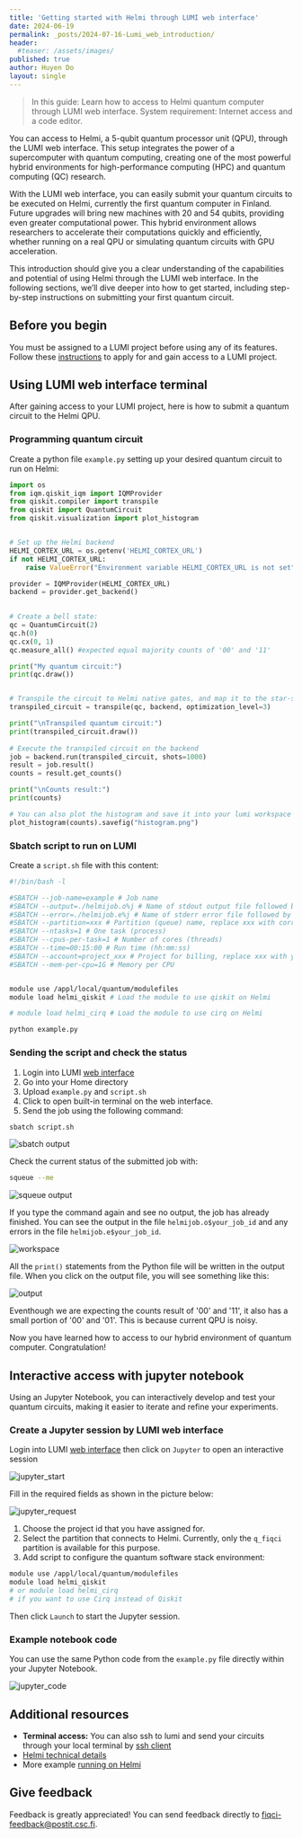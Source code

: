 ```yaml
---
title: 'Getting started with Helmi through LUMI web interface'
date: 2024-06-19
permalink: _posts/2024-07-16-Lumi_web_introduction/
header:
  #teaser: /assets/images/
published: true
author: Huyen Do
layout: single
---
```


> In this guide: Learn how to access to Helmi quantum computer through LUMI web interface.
> System requirement: Internet access and a code editor.

You can access to Helmi, a 5-qubit quantum processor unit (QPU), through the LUMI web interface. This setup integrates the power of a supercomputer with quantum computing, creating one of the most powerful hybrid environments for high-performance computing (HPC) and quantum computing (QC) research.

With the LUMI web interface, you can easily submit your quantum circuits to be executed on Helmi, currently the first quantum computer in Finland. Future upgrades will bring new machines with 20 and 54 qubits, providing even greater computational power. This hybrid environment allows researchers to accelerate their computations quickly and efficiently, whether running on a real QPU or simulating quantum circuits with GPU acceleration.

This introduction should give you a clear understanding of the capabilities and potential of using Helmi through the LUMI web interface. In the following sections, we’ll dive deeper into how to get started, including step-by-step instructions on submitting your first quantum circuit.

## Before you begin

You must be assigned to a LUMI project before using any of its features. Follow these [instructions](https://docs.csc.fi/accounts/how-to-create-new-project/#how-to-create-finnish-lumi-projects) to apply for and gain access to a LUMI project.

## Using LUMI web interface terminal

After gaining access to your LUMI project, here is how to submit a quantum circuit to the Helmi QPU.

### Programming quantum circuit

Create a python file `example.py` setting up your desired quantum circuit to run on Helmi:

```python
import os
from iqm.qiskit_iqm import IQMProvider
from qiskit.compiler import transpile
from qiskit import QuantumCircuit
from qiskit.visualization import plot_histogram


# Set up the Helmi backend
HELMI_CORTEX_URL = os.getenv('HELMI_CORTEX_URL')
if not HELMI_CORTEX_URL:
    raise ValueError("Environment variable HELMI_CORTEX_URL is not set")

provider = IQMProvider(HELMI_CORTEX_URL)
backend = provider.get_backend()

  
# Create a bell state: 
qc = QuantumCircuit(2)
qc.h(0)
qc.cx(0, 1)
qc.measure_all() #expected equal majority counts of '00' and '11'

print("My quantum circuit:")
print(qc.draw())


# Transpile the circuit to Helmi native gates, and map it to the star-shape topology backend
transpiled_circuit = transpile(qc, backend, optimization_level=3)

print("\nTranspiled quantum circuit:")
print(transpiled_circuit.draw())
  
# Execute the transpiled circuit on the backend
job = backend.run(transpiled_circuit, shots=1000)
result = job.result()
counts = result.get_counts()

print("\nCounts result:")
print(counts)

# You can also plot the histogram and save it into your lumi workspace
plot_histogram(counts).savefig("histogram.png")
```

### Sbatch script to run on LUMI

Create a `script.sh` file with this content:

```bash
#!/bin/bash -l

#SBATCH --job-name=example # Job name
#SBATCH --output=./helmijob.o%j # Name of stdout output file followed by the job ID
#SBATCH --error=./helmijob.e%j # Name of stderr error file followed by the job ID
#SBATCH --partition=xxx # Partition (queue) name, replace xxx with correct partition
#SBATCH --ntasks=1 # One task (process)
#SBATCH --cpus-per-task=1 # Number of cores (threads)
#SBATCH --time=00:15:00 # Run time (hh:mm:ss)
#SBATCH --account=project_xxx # Project for billing, replace xxx with your own project_id
#SBATCH --mem-per-cpu=1G # Memory per CPU


module use /appl/local/quantum/modulefiles
module load helmi_qiskit # Load the module to use qiskit on Helmi

# module load helmi_cirq # Load the module to use cirq on Helmi

python example.py
```

### Sending the script and check the status

1. Login into LUMI [web interface](https://www.lumi.csc.fi/public/)
2. Go into your Home directory
3. Upload `example.py` and `script.sh`
4. Click to open built-in terminal on the web interface.
5. Send the job using the following command:

```bash
sbatch script.sh 
```

![sbatch output](assets/images/helmi-lumi-web-interface/sbatch.png)

Check the current status of the submitted job with:

```bash
squeue --me
```

![squeue output](assets/images/helmi-lumi-web-interface/squeue.png)

If you type the command again and see no output, the job has already finished. You can see the output in the file `helmijob.o$your_job_id` and any errors in the file `helmijob.e$your_job_id`.

![workspace](assets/images/helmi-lumi-web-interface/workspace.png)

All the `print()` statements from the Python file will be written in the output file. When you click on the output file, you will see something like this:

![output](assets/images/helmi-lumi-web-interface/output_print.png)

Eventhough we are expecting the counts result of '00' and '11', it also has a small portion of '00' and '01'. This is because current QPU is noisy.

Now you have learned how to access to our hybrid environment of quantum computer. Congratulation!

## Interactive access with jupyter notebook

Using an Jupyter Notebook, you can interactively develop and test your quantum circuits, making it easier to iterate and refine your experiments.

### Create a Jupyter session by LUMI web interface

Login into LUMI [web interface](https://www.lumi.csc.fi/public/) then click on `Jupyter` to open an interactive session

![jupyter_start](assets/images/helmi-lumi-web-interface/jupyter_starting.png)

Fill in the required fields as shown in the picture below:

![jupyter_request](assets/images/helmi-lumi-web-interface/lumi_jupyter.png.png)

1. Choose the project id that you have assigned for.
2. Select the partition that connects to Helmi. Currently, only the `q_fiqci` partition is available for this purpose.
3. Add script to configure the quantum software stack environment:

```bash
module use /appl/local/quantum/modulefiles 
module load helmi_qiskit 
# or module load helmi_cirq 
# if you want to use Cirq instead of Qiskit
```

Then click `Launch` to start the Jupyter session.

### Example notebook code

You can use the same Python code from the `example.py` file directly within your Jupyter Notebook.

![jupyter_code](assets/images/helmi-lumi-web-interface/jupyter_example.png)

## Additional resources

- **Terminal access:** You can also ssh to lumi and send your circuits through your local terminal by [ssh client](https://docs.lumi-supercomputer.eu/firststeps/loggingin/)
- [Helmi technical details](https://docs.csc.fi/computing/quantum-computing/helmi/helmi-specs/)
- More example [running on Helmi](https://docs.csc.fi/computing/quantum-computing/helmi/running-on-helmi/)

## Give feedback

Feedback is greatly appreciated! You can send feedback directly to [fiqci-feedback@postit.csc.fi](mailto:fiqci-feedback@postit.csc.fi).
